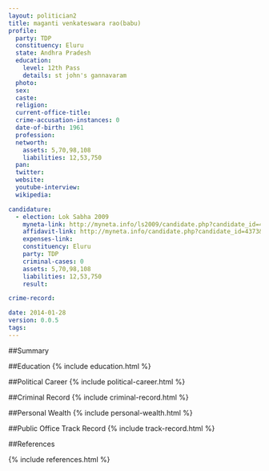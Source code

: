 ```yaml
---
layout: politician2
title: maganti venkateswara rao(babu)
profile: 
  party: TDP
  constituency: Eluru
  state: Andhra Pradesh
  education: 
    level: 12th Pass
    details: st john's gannavaram
  photo: 
  sex: 
  caste: 
  religion: 
  current-office-title: 
  crime-accusation-instances: 0
  date-of-birth: 1961
  profession: 
  networth: 
    assets: 5,70,98,108
    liabilities: 12,53,750
  pan: 
  twitter: 
  website: 
  youtube-interview: 
  wikipedia: 

candidature: 
  - election: Lok Sabha 2009
    myneta-link: http://myneta.info/ls2009/candidate.php?candidate_id=4373
    affidavit-link: http://myneta.info/candidate.php?candidate_id=4373&scan=original
    expenses-link: 
    constituency: Eluru 
    party: TDP
    criminal-cases: 0
    assets: 5,70,98,108
    liabilities: 12,53,750
    result:  

crime-record: 

date: 2014-01-28
version: 0.0.5
tags: 
---
```

##Summary


##Education
{% include education.html %}


##Political Career
{% include political-career.html %}


##Criminal Record
{% include criminal-record.html %}


##Personal Wealth
{% include personal-wealth.html %}


##Public Office Track Record
{% include track-record.html %}


##References


{% include references.html %}